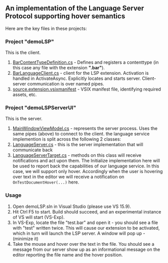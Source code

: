 ## An implementation of the Language Server Protocol supporting hover semantics
Here are the key files in these projects:

### Project "demoLSP"
This is the client.
1) [BarContentTypeDefinition.cs](demoLSP/BarContentTypeDefinition.cs) - Defines and registers a contenttype (in this case any file with the extension __".bar"__).
2) [BarLanguageClient.cs](demoLSP/BarLanguageClient.cs) - client for the LSP extension. Activation is handled in ActivateAsync. Explicitly locates and starts server. Client-server communication is over named pipes.
3) [source.extension.vsixmanifest](demoLSP/source.extension.vsixmanifest) - VSIX manifest file, identifying required assets, etc.

### Project "demoLSPServerUI"
This is the server.
1) [MainWindowViewModel.cs](demoLSPServerUI/MainWindowViewModel.cs) - represents the server process. Uses the same pipes (above) to connect to the client.
the language service implemention is split across the following 2 classes:
2) [LanguageServer.cs](demoLSPServerUI/LanguageServer.cs) - this is the server implementation that will communicate back
3) [LanguageServerTarget.cs](demoLSPServerUI/LanguageServerTarget.cs) - methods on this class will receive notifications and act upon them. The Initialize implementation here will be used to report back the capabilities of our language service. In this case, we will support only hover. Accordingly when the user is hovering over text in the editor we will receive a notification on `OnTestDocumentHover(...)` here.

### Usage
1) Open demoLSP.sln in Visual Studio (please use VS 15.9).
2) Hit Ctrl F5 to start. Build should succeed, and an experimental instance of VS will start (VS-Exp).
3) In VS-Exp, locate the file "test.bar" and open it - you should see a file with "test" written twice.
This will cause our extension to be activated, which in turn will launch the LSP server. A window will pop up -(minimize it)
4) Take the mouse and hover over the text in the file.
You should see a message from our server show up as an informational message on the editor reporting the file name and the hover position.

